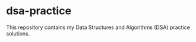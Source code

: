 # dsa-practice
This repository contains my Data Structures and Algorithms (DSA) practice solutions.
